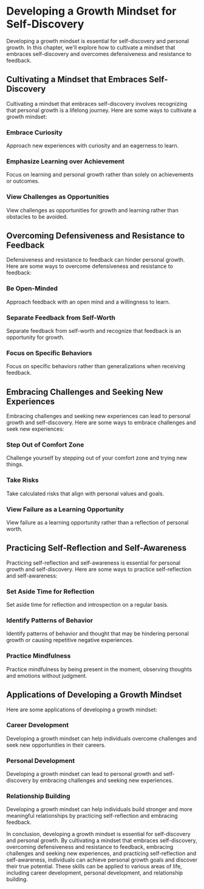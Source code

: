Developing a Growth Mindset for Self-Discovery
=======================================================

Developing a growth mindset is essential for self-discovery and personal growth. In this chapter, we'll explore how to cultivate a mindset that embraces self-discovery and overcomes defensiveness and resistance to feedback.

Cultivating a Mindset that Embraces Self-Discovery
--------------------------------------------------

Cultivating a mindset that embraces self-discovery involves recognizing that personal growth is a lifelong journey. Here are some ways to cultivate a growth mindset:

### Embrace Curiosity

Approach new experiences with curiosity and an eagerness to learn.

### Emphasize Learning over Achievement

Focus on learning and personal growth rather than solely on achievements or outcomes.

### View Challenges as Opportunities

View challenges as opportunities for growth and learning rather than obstacles to be avoided.

Overcoming Defensiveness and Resistance to Feedback
---------------------------------------------------

Defensiveness and resistance to feedback can hinder personal growth. Here are some ways to overcome defensiveness and resistance to feedback:

### Be Open-Minded

Approach feedback with an open mind and a willingness to learn.

### Separate Feedback from Self-Worth

Separate feedback from self-worth and recognize that feedback is an opportunity for growth.

### Focus on Specific Behaviors

Focus on specific behaviors rather than generalizations when receiving feedback.

Embracing Challenges and Seeking New Experiences
------------------------------------------------

Embracing challenges and seeking new experiences can lead to personal growth and self-discovery. Here are some ways to embrace challenges and seek new experiences:

### Step Out of Comfort Zone

Challenge yourself by stepping out of your comfort zone and trying new things.

### Take Risks

Take calculated risks that align with personal values and goals.

### View Failure as a Learning Opportunity

View failure as a learning opportunity rather than a reflection of personal worth.

Practicing Self-Reflection and Self-Awareness
---------------------------------------------

Practicing self-reflection and self-awareness is essential for personal growth and self-discovery. Here are some ways to practice self-reflection and self-awareness:

### Set Aside Time for Reflection

Set aside time for reflection and introspection on a regular basis.

### Identify Patterns of Behavior

Identify patterns of behavior and thought that may be hindering personal growth or causing repetitive negative experiences.

### Practice Mindfulness

Practice mindfulness by being present in the moment, observing thoughts and emotions without judgment.

Applications of Developing a Growth Mindset
-------------------------------------------

Here are some applications of developing a growth mindset:

### Career Development

Developing a growth mindset can help individuals overcome challenges and seek new opportunities in their careers.

### Personal Development

Developing a growth mindset can lead to personal growth and self-discovery by embracing challenges and seeking new experiences.

### Relationship Building

Developing a growth mindset can help individuals build stronger and more meaningful relationships by practicing self-reflection and embracing feedback.

In conclusion, developing a growth mindset is essential for self-discovery and personal growth. By cultivating a mindset that embraces self-discovery, overcoming defensiveness and resistance to feedback, embracing challenges and seeking new experiences, and practicing self-reflection and self-awareness, individuals can achieve personal growth goals and discover their true potential. These skills can be applied to various areas of life, including career development, personal development, and relationship building.
